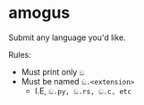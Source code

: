 # amogus
Submit any language you'd like.

Rules:
- Must print only `ඞ`
- Must be named `ඞ.<extension>`
  - I.E, `ඞ.py, ඞ.rs, ඞ.c, etc`
